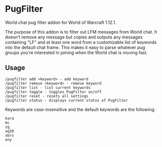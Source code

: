 # PugFilter

World chat pug filter addon for World of Warcraft 1.12.1.

The purpose of this addon is to filter out LFM messages from World chat. It doesn't remove any message but copies and outputs any messages containing "LF" and at least one word from a customizable list of keywords into the default chat frame. This makes it easy to parse whatever pug groups you're interested in joining when the World chat is moving fast. 

## Usage
```
/pugfilter add <keyword> - add keyword
/pugfilter remove <keyword> - remove keyword
/pugfilter list - list current keywords
/pugfilter toggle - toggles PugFilter on/off
/pugfilter reset - resets all settings
/pugfilter status - displays current status of PugFilter
```

Keywords are case-insensitive and the default keywords are the following:
```
kara
mc
zg
aq20
ubrs
ony
```
